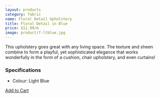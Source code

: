 ```yaml
---
layout: products
category: fabric
name: Floral Detail Upholstery
title: Floral Detail in Blue
price: $11.99/m
image: product/f-ltblue.jpg
---
```


This upholstery goes great with any living space. The texture and sheen combine to form a playful, yet sophisticated elegance that works wonderfully in the form of a cushion, chair upholstery, and even curtains!

### Specifications

- Colour: Light Blue

<a class="btn-alt milli" href="{{site.baseurl}}/cart/">Add to Cart</a>